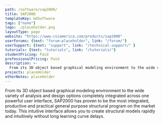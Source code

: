 ```yaml
---
path: /software/sap2000/
title: SAP2000
templateKey: mdSoftware
tags: ["none"]
logo: ./placeholder.png
layoutType: page
website: "https://www.csiamerica.com/products/sap2000"
userForums: {text: "forum-placeholder", link: "/forum/"}
userSupport: {text: "support", link: "/technical-support/" }
tutorials: {text: "tutorials", link: "/tutorials/"}
studentPricing: Paid
professionalPricing: Paid
description: >-
  From its 3D object based graphical modeling environment to the wide variety of analysis and design options completely integrated across one powerful user interface, SAP2000 has proven to be the most integrated, productive and practical general purpose structural program on the market today. This intuitive interface allows you to create structural models rapidly and intuitively without long learning curve delays.
projects: placeHolder
otherNotes: placeHolder
---
```


From its 3D object based graphical modeling environment to the wide variety of analysis and design options completely integrated across one powerful user interface, SAP2000 has proven to be the most integrated, productive and practical general purpose structural program on the market today. This intuitive interface allows you to create structural models rapidly and intuitively without long learning curve delays.
